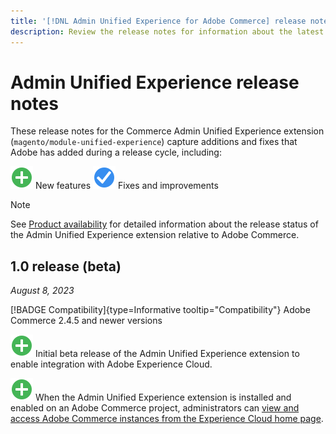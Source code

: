 ```yaml
---
title: '[!DNL Admin Unified Experience for Adobe Commerce] release notes'
description: Review the release notes for information about the latest release of the [!DNL Admin Unified Experience] extension for Commerce.
---
```

# Admin Unified Experience release notes

These release notes for the Commerce Admin Unified Experience extension (`magento/module-unified-experience`) capture additions and fixes that Adobe has added during a release cycle, including:

![New](../assets/new.svg) New features
![Fixed issue](../assets/fix.svg) Fixes and improvements


>[!NOTE]
>
>See [Product availability](https://experienceleague.adobe.com/docs/commerce-operations/release/product-availability.html) for detailed information about the release status of the Admin Unified Experience extension relative to Adobe Commerce.

## 1.0 release (beta)

*August 8, 2023*

[!BADGE Compatibility]{type=Informative tooltip="Compatibility"} Adobe Commerce 2.4.5 and newer versions

![New](../assets/new.svg) Initial beta release of the Admin Unified Experience extension to enable integration with Adobe Experience Cloud.

![New](../assets/new.svg) When the Admin Unified Experience extension is installed and enabled on an Adobe Commerce project, administrators can [view and access Adobe Commerce instances from the Experience Cloud home page](admin-unified-experience-integration-overview.md).
